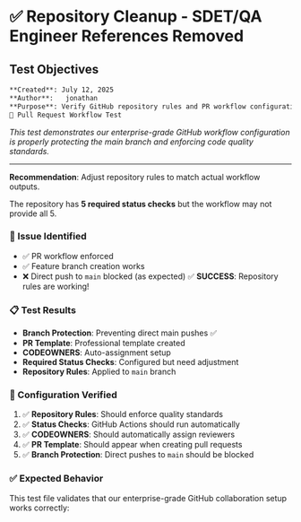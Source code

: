 # ✅ Repository Cleanup - SDET/QA Engineer References Removed

## Test Objectives

```sh
**Created**: July 12, 2025
**Author**:   jonathan
**Purpose**: Verify GitHub repository rules and PR workflow configuration
🧪 Pull Request Workflow Test
```

*This test demonstrates our enterprise-grade GitHub workflow configuration is properly protecting the main branch and enforcing code quality standards.*

---

**Recommendation**: Adjust repository rules to match actual workflow outputs.

The repository has **5 required status checks** but the workflow may not provide all 5.

### 🚨 Issue Identified

- ✅ PR workflow enforced
- ✅ Feature branch creation works
- ❌ Direct push to `main` blocked (as expected)
   ✅ **SUCCESS**: Repository rules are working!

### 📋 Test Results

- **Branch Protection**: Preventing direct main pushes ✅
- **PR Template**: Professional template created
- **CODEOWNERS**: Auto-assignment setup
- **Required Status Checks**: Configured but need adjustment
- **Repository Rules**: Applied to `main` branch

### 🔧 Configuration Verified

1. ✅ **Repository Rules**: Should enforce quality standards
2. ✅ **Status Checks**: GitHub Actions should run automatically
3. ✅ **CODEOWNERS**: Should automatically assign reviewers
4. ✅ **PR Template**: Should appear when creating pull requests
5. ✅ **Branch Protection**: Direct pushes to `main` should be blocked

### ✅ Expected Behavior

This test file validates that our enterprise-grade GitHub collaboration setup works correctly: